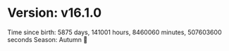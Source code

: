 # Version: v16.1.0
Time since birth: 5875 days, 141001 hours, 8460060 minutes, 507603600 seconds
Season: Autumn 🍁
